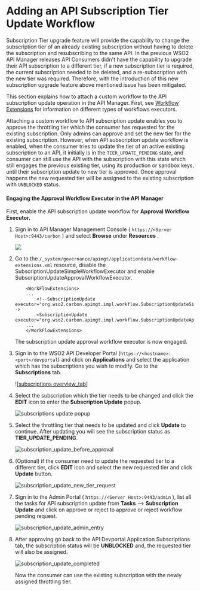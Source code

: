 # Adding an API Subscription Tier Update Workflow

Subscription Tier upgrade feature will provide the capability to change the subscription tier of an already existing subscription without having to delete the subscription and resubscribing to the same API. 
In the previous WSO2 API Manager releases API Consumers didn't have the capability to upgrade their API subscription to a different tier, if a new subscription tier is required, the current subscription needed to be deleted, and a re-subscription with the new tier was required. Therefore, with the introduction of this new subscription upgrade feature above mentioned issue has been mitigated.

This section explains how to attach a custom workflow to the API subscription update operation in the API Manager. First, see [Workflow Extensions](_Managing_Workflow_Extensions_) for information on different types of workflows executors.

Attaching a custom workflow to API subscription update enables you to approve the throttling tier which the consumer has requested for the existing subscription. Only admins can approve and set the new tier for the existing subscription. However, when API subscription update workflow is enabled, when the consumer tries to update the tier of an active existing subscription to an API, it initially is in the `TIER_UPDATE_PENDING` state, and consumer can still use the API with the subscription with this state which still engages the previous existing tier, using its production or sandbox keys, until their subscription update to new tier is approved. Once approval happens the new requested tier will be assigned to the existing subscription with `UNBLOCKED` status.

#### Engaging the Approval Workflow Executor in the API Manager

First, enable the API subscription update workflow for **Approval Workflow Executor.**

1.  Sign in to API Manager Management Console ( `https://<Server Host>:9443/carbon` ) and select **Browse** under **Resources** .

    ![]({{base_path}}/assets/img/learn/wf-extensions-browse.png)

2.  Go to the `/_system/governance/apimgt/applicationdata/workflow-extensions.xml` resource, disable the SubscriptionUpdateSimpleWorkflowExecutor and enable SubscriptionUpdateApprovalWorkflowExecutor. 
    ``` 
        <WorkFlowExtensions>
        ...
            <!--SubscriptionUpdate executor="org.wso2.carbon.apimgt.impl.workflow.SubscriptionUpdateSimpleWorkflowExecutor"/-->
            <SubscriptionUpdate executor="org.wso2.carbon.apimgt.impl.workflow.SubscriptionUpdateApprovalWorkflowExecutor"/>
        ...
        </WorkFlowExtensions>
    ```

    The subscription update approval workflow executor is now engaged.


3.  Sign in to the WSO2 API Developer Portal (`https://<hostname>:<port>/devportal`) and click on **Applications** and select the application which has the subscriptions you wish to modify. Go to the **Subscriptions** tab.
    
    ![[subscriptions overview_tab]({{base_path}}/assets/img/learn/subscriptions-overview-tab.png)]
     
4.  Select the subscription which the tier needs to be changed and click the **EDIT** icon to enter the **Subscription Update** popup.

    ![subscriptions update popup]({{base_path}}/assets/img/learn/subscription-update-popup-start.png)

5.  Select the throttling tier that needs to be updated and click **Update** to continue. After updating you will see the subscription status as **TIER_UPDATE_PENDING**.

    ![subscription_update_before_approval]({{base_path}}/assets/img/learn/subscription-update-before-approval.png)
    
6.  (Optional) if the consumer need to update the requested tier to a different tier, click **EDIT** icon and select the new requested tier and click **Update** button.
    
    ![subscription_update_new_tier_request]({{base_path}}/assets/img/learn/subscription-update-new-tier-request.png)
    
6.  Sign in to the Admin Portal ( `https://<Server Host>:9443/admin` ), list all the tasks for API subscription update from **Tasks** --> **Subscription Update** and click on  approve or reject to approve or reject workflow pending request.

    ![subscription_update_admin_entry]({{base_path}}/assets/img/learn/subscription-update-admin-entry.png)

7.  After approving go back to the API Devportal Application Subscriptions tab, the subscription status will be **UNBLOCKED** and, the requested tier will also be assigned.
     
    ![subscription_update_completed]({{base_path}}/assets/img/learn/subscription-update-completed.png)

    Now the consumer can use the existing subscription with the newly assigned throttling tier.

    